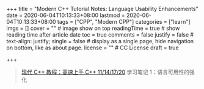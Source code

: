 +++
title = "Modern C++ Tutorial Notes: Language Usability Enhancements"
date = 2020-06-04T10:13:33+08:00
lastmod = 2020-06-04T10:13:33+08:00
tags = ["CPP", "Modern CPP"]
categories = ["learn"]
imgs = []
cover = ""  # image show on top
readingTime = true  # show reading time after article date
toc = true
comments = false
justify = false  # text-align: justify;
single = false  # display as a single page, hide navigation on bottom, like as about page.
license = ""  # CC License
draft = true

+++

> [现代 C++ 教程：高速上手 C++ 11/14/17/20](https://changkun.de/modern-cpp/) 学习笔记 1：语言可用性的强化